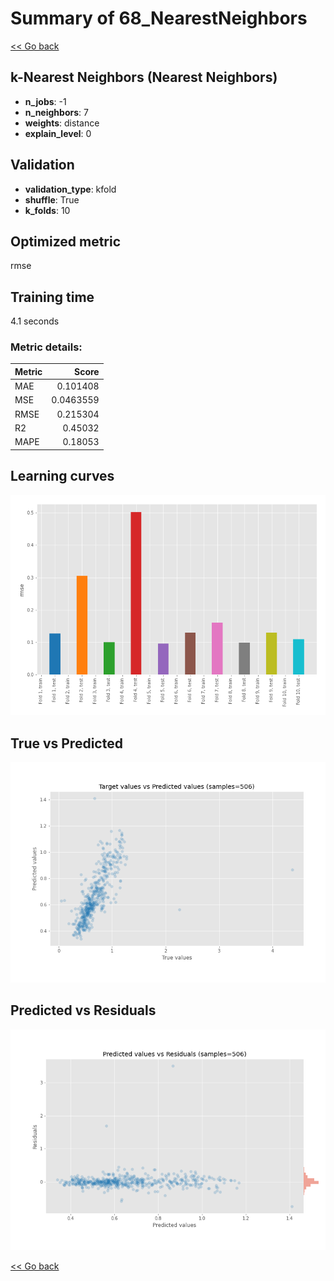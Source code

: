 # Summary of 68_NearestNeighbors

[<< Go back](../README.md)


## k-Nearest Neighbors (Nearest Neighbors)
- **n_jobs**: -1
- **n_neighbors**: 7
- **weights**: distance
- **explain_level**: 0

## Validation
 - **validation_type**: kfold
 - **shuffle**: True
 - **k_folds**: 10

## Optimized metric
rmse

## Training time

4.1 seconds

### Metric details:
| Metric   |     Score |
|:---------|----------:|
| MAE      | 0.101408  |
| MSE      | 0.0463559 |
| RMSE     | 0.215304  |
| R2       | 0.45032   |
| MAPE     | 0.18053   |



## Learning curves
![Learning curves](learning_curves.png)
## True vs Predicted

![True vs Predicted](true_vs_predicted.png)


## Predicted vs Residuals

![Predicted vs Residuals](predicted_vs_residuals.png)



[<< Go back](../README.md)
